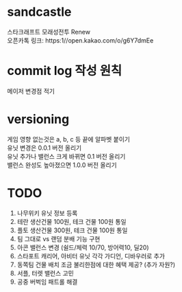 # sandcastle
스타크래프트 모래성전투 Renew  
오픈카톡 링크: https:1//open.kakao.com/o/g6Y7dmEe  

# commit log 작성 원칙
메이저 변경점 적기  

# versioning
게임 영향 없는것은 a, b, c 등 끝에 알파벳 붙이기  
유닛 변경은 0.0.1 버전 올리기  
유닛 추가나 밸런스 크게 바뀌면 0.1 버전 올리기  
밸런스 완성도 높아졌으면 1.0.0 버전 올리기  

# TODO
1. 나무위키 유닛 정보 등록
2. 테란 생산건물 100원, 테크 건물 100원 통일
3. 플토 생산건물 300원, 테크 건물 100원 통일
4. 팀 그대로 vs 랜덤 분배 기능 구현
5. 아콘 밸런스 변경 (쉴드/체력 10/70, 방어력10, 딜20)
6. 스타포트 캐리어, 아비터 유닛 각각 가디언, 디바우러로 추가
7. 동쪽팀 건물 배치 조금 불리한점에 대한 혜택 제공? (추가 자원?)
8. 서플, 터렛 밸런스 고민
9. 공중 버벅임 패트롤 해결
